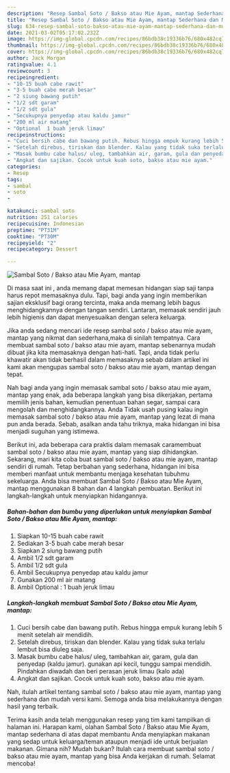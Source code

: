 ```yaml
---
description: "Resep Sambal Soto / Bakso atau Mie Ayam, mantap Sederhana dan Mudah Dibuat"
title: "Resep Sambal Soto / Bakso atau Mie Ayam, mantap Sederhana dan Mudah Dibuat"
slug: 634-resep-sambal-soto-bakso-atau-mie-ayam-mantap-sederhana-dan-mudah-dibuat
date: 2021-03-02T05:17:02.232Z
image: https://img-global.cpcdn.com/recipes/86bdb38c19336b76/680x482cq70/sambal-soto-bakso-atau-mie-ayam-mantap-foto-resep-utama.jpg
thumbnail: https://img-global.cpcdn.com/recipes/86bdb38c19336b76/680x482cq70/sambal-soto-bakso-atau-mie-ayam-mantap-foto-resep-utama.jpg
cover: https://img-global.cpcdn.com/recipes/86bdb38c19336b76/680x482cq70/sambal-soto-bakso-atau-mie-ayam-mantap-foto-resep-utama.jpg
author: Jack Morgan
ratingvalue: 4.1
reviewcount: 3
recipeingredient:
- "10-15 buah cabe rawit"
- "3-5 buah cabe merah besar"
- "2 siung bawang putih"
- "1/2 sdt garam"
- "1/2 sdt gula"
- "Secukupnya penyedap atau kaldu jamur"
- "200 ml air matang"
- "Optional  1 buah jeruk limau"
recipeinstructions:
- "Cuci bersih cabe dan bawang putih. Rebus hingga empuk kurang lebih 5 menit setelah air mendidih."
- "Setelah direbus, tiriskan dan blender. Kalau yang tidak suka terlalu lembut bisa diuleg saja."
- "Masak bumbu cabe halus/ uleg, tambahkan air, garam, gula dan penyedap (kaldu jamur). gunakan api kecil, tunggu sampai mendidih. Pindahkan diwadah dan beri perasan jeruk limau (kalo ada)"
- "Angkat dan sajikan. Cocok untuk kuah soto, bakso atau mie ayam."
categories:
- Resep
tags:
- sambal
- soto
- 

katakunci: sambal soto  
nutrition: 251 calories
recipecuisine: Indonesian
preptime: "PT31M"
cooktime: "PT30M"
recipeyield: "2"
recipecategory: Dessert

---
```



![Sambal Soto / Bakso atau Mie Ayam, mantap](https://img-global.cpcdn.com/recipes/86bdb38c19336b76/680x482cq70/sambal-soto-bakso-atau-mie-ayam-mantap-foto-resep-utama.jpg)

Di masa  saat ini , anda memang dapat memesan hidangan siap saji tanpa harus repot memasaknya dulu. Tapi, bagi anda yang ingin memberikan sajian eksklusif bagi orang tercinta, maka anda memang lebih bagus menghidangkannya dengan tangan sendiri. Lantaran, memasak sendiri jauh lebih higienis dan dapat menyesuaikan dengan selera keluarga.

Jika anda sedang mencari ide resep sambal soto / bakso atau mie ayam, mantap yang nikmat dan sederhana,maka di sinilah tempatnya. Cara membuat sambal soto / bakso atau mie ayam, mantap  sebenarnya mudah dibuat jika kita memasaknya dengan hati-hati. Tapi, anda tidak perlu khawatir akan tidak berhasil dalam memasaknya 
sebab dalam artikel ini kami akan mengupas sambal soto / bakso atau mie ayam, mantap dengan tepat.  



Nah bagi anda yang ingin memasak sambal soto / bakso atau mie ayam, mantap yang enak, ada beberapa langkah yang bisa dikerjakan, pertama memilih jenis bahan, kemudian penentuan bahan segar, sampai cara mengolah dan menghidangkannya. Anda Tidak usah pusing kalau ingin memasak sambal soto / bakso atau mie ayam, mantap yang lezat di mana pun anda berada. Sebab, asalkan anda  tahu triknya, maka hidangan ini bisa menjadi suguhan yang istimewa.

Berikut ini, ada beberapa cara praktis  dalam memasak caramembuat sambal soto / bakso atau mie ayam, mantap yang siap dihidangkan. Sekarang, mari kita coba buat sambal soto / bakso atau mie ayam, mantap sendiri di rumah. Tetap berbahan yang sederhana, hidangan ini bisa memberi manfaat untuk membantu menjaga kesehatan tubuhmu sekeluarga. Anda bisa membuat Sambal Soto / Bakso atau Mie Ayam, mantap menggunakan 8 bahan dan 4 langkah pembuatan. Berikut ini langkah-langkah untuk menyiapkan hidangannya.

<!--inarticleads1-->

##### Bahan-bahan dan bumbu yang diperlukan untuk menyiapkan Sambal Soto / Bakso atau Mie Ayam, mantap:

1. Siapkan 10-15 buah cabe rawit
1. Sediakan 3-5 buah cabe merah besar
1. Siapkan 2 siung bawang putih
1. Ambil 1/2 sdt garam
1. Ambil 1/2 sdt gula
1. Ambil Secukupnya penyedap atau kaldu jamur
1. Gunakan 200 ml air matang
1. Ambil Optional : 1 buah jeruk limau




<!--inarticleads2-->

##### Langkah-langkah membuat Sambal Soto / Bakso atau Mie Ayam, mantap:

1. Cuci bersih cabe dan bawang putih. Rebus hingga empuk kurang lebih 5 menit setelah air mendidih.
1. Setelah direbus, tiriskan dan blender. Kalau yang tidak suka terlalu lembut bisa diuleg saja.
1. Masak bumbu cabe halus/ uleg, tambahkan air, garam, gula dan penyedap (kaldu jamur). gunakan api kecil, tunggu sampai mendidih. Pindahkan diwadah dan beri perasan jeruk limau (kalo ada)
1. Angkat dan sajikan. Cocok untuk kuah soto, bakso atau mie ayam.




Nah, itulah artikel tentang  sambal soto / bakso atau mie ayam, mantap  yang sederhana dan mudah versi kami. Semoga anda bisa melakukannya dengan hasil yang terbaik. 

Terima kasih anda telah menggunakan resep yang tim kami tampilkan di halaman ini. Harapan kami, olahan  Sambal Soto / Bakso atau Mie Ayam, mantap sederhana di atas dapat membantu Anda menyiapkan makanan yang sedap untuk keluarga/teman ataupun menjadi ide untuk berjualan makanan. Gimana nih? Mudah bukan? Itulah cara membuat sambal soto / bakso atau mie ayam, mantap yang bisa Anda kerjakan di rumah. Selamat mencoba!

